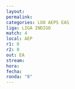 ```yaml
---
layout: 
permalink: 
categories: LO8 AEPS EAS
liga: LIGA INDIGO
match: 4
local: AEP
r1: 0
r2: 0
out: EA
stream: 
hora: 
fecha: 
ronda: "8"
---
```

